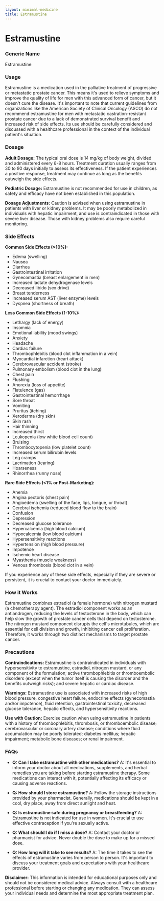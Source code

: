 ```yaml
---
layout: minimal-medicine
title: Estramustine
---
```


# Estramustine
### Generic Name
Estramustine

### Usage
Estramustine is a medication used in the palliative treatment of progressive or metastatic prostate cancer.  This means it's used to relieve symptoms and improve the quality of life for men with this advanced form of cancer, but it doesn't cure the disease.  It's important to note that current guidelines from organizations like the American Society of Clinical Oncology (ASCO) do not recommend estramustine for men with metastatic castration-resistant prostate cancer due to a lack of demonstrated survival benefit and increased risk of side effects.  Its use should be carefully considered and discussed with a healthcare professional in the context of the individual patient's situation.


### Dosage

**Adult Dosage:** The typical oral dose is 14 mg/kg of body weight, divided and administered every 6-8 hours. Treatment duration usually ranges from 30 to 90 days initially to assess its effectiveness.  If the patient experiences a positive response, treatment may continue as long as the benefits outweigh the side effects.  

**Pediatric Dosage:** Estramustine is not recommended for use in children, as safety and efficacy have not been established in this population.

**Dosage Adjustments:**  Caution is advised when using estramustine in patients with liver or kidney problems.  It may be poorly metabolized in individuals with hepatic impairment, and use is contraindicated in those with severe liver disease.  Those with kidney problems also require careful monitoring.

### Side Effects

**Common Side Effects (>10%):**

* Edema (swelling)
* Nausea
* Diarrhea
* Gastrointestinal irritation
* Gynecomastia (breast enlargement in men)
* Increased lactate dehydrogenase levels
* Decreased libido (sex drive)
* Breast tenderness
* Increased serum AST (liver enzyme) levels
* Dyspnea (shortness of breath)


**Less Common Side Effects (1-10%):**

* Lethargy (lack of energy)
* Insomnia
* Emotional lability (mood swings)
* Anxiety
* Headache
* Cardiac failure
* Thrombophlebitis (blood clot inflammation in a vein)
* Myocardial infarction (heart attack)
* Cerebrovascular accident (stroke)
* Pulmonary embolism (blood clot in the lung)
* Chest pain
* Flushing
* Anorexia (loss of appetite)
* Flatulence (gas)
* Gastrointestinal hemorrhage
* Sore throat
* Vomiting
* Pruritus (itching)
* Xeroderma (dry skin)
* Skin rash
* Hair thinning
* Increased thirst
* Leukopenia (low white blood cell count)
* Bruising
* Thrombocytopenia (low platelet count)
* Increased serum bilirubin levels
* Leg cramps
* Lacrimation (tearing)
* Hoarseness
* Rhinorrhea (runny nose)


**Rare Side Effects (<1% or Post-Marketing):**

* Anemia
* Angina pectoris (chest pain)
* Angioedema (swelling of the face, lips, tongue, or throat)
* Cerebral ischemia (reduced blood flow to the brain)
* Confusion
* Depression
* Decreased glucose tolerance
* Hypercalcemia (high blood calcium)
* Hypocalcemia (low blood calcium)
* Hypersensitivity reactions
* Hypertension (high blood pressure)
* Impotence
* Ischemic heart disease
* Myasthenia (muscle weakness)
* Venous thrombosis (blood clot in a vein)


If you experience any of these side effects, especially if they are severe or persistent, it is crucial to contact your doctor immediately.


### How it Works

Estramustine combines estradiol (a female hormone) with nitrogen mustard (a chemotherapy agent).  The estradiol component works as an antiandrogen, reducing the levels of testosterone in the body, which can help slow the growth of prostate cancer cells that depend on testosterone. The nitrogen mustard component disrupts the cell's microtubules, which are essential for cell division and growth, inhibiting cancer cell proliferation.  Therefore, it works through two distinct mechanisms to target prostate cancer.


### Precautions

**Contraindications:** Estramustine is contraindicated in individuals with hypersensitivity to estramustine, estradiol, nitrogen mustard, or any component of the formulation; active thrombophlebitis or thromboembolic disorders (except when the tumor itself is causing the disorder and the benefits outweigh risks); and severe hepatic or cardiac disease.

**Warnings:** Estramustine use is associated with increased risks of high blood pressure, congestive heart failure, endocrine effects (gynecomastia and/or impotence), fluid retention, gastrointestinal toxicity, decreased glucose tolerance, hepatic effects, and hypersensitivity reactions.

**Use with Caution:**  Exercise caution when using estramustine in patients with a history of thrombophlebitis, thrombosis, or thromboembolic disease; cerebrovascular or coronary artery disease; conditions where fluid accumulation may be poorly tolerated; diabetes mellitus; hepatic impairment; metabolic bone diseases; or renal impairment.



### FAQs

* **Q: Can I take estramustine with other medications?** A:  It's essential to inform your doctor about all medications, supplements, and herbal remedies you are taking before starting estramustine therapy.  Some medications can interact with it, potentially affecting its efficacy or causing adverse reactions.

* **Q: How should I store estramustine?** A: Follow the storage instructions provided by your pharmacist.  Generally, medications should be kept in a cool, dry place, away from direct sunlight and heat.

* **Q: Is estramustine safe during pregnancy or breastfeeding?** A: Estramustine is not indicated for use in women. It's crucial to use effective contraception if you're sexually active.

* **Q: What should I do if I miss a dose?** A:  Contact your doctor or pharmacist for advice.  Never double the dose to make up for a missed dose.

* **Q: How long will it take to see results?** A:  The time it takes to see the effects of estramustine varies from person to person.  It's important to discuss your treatment goals and expectations with your healthcare provider.


**Disclaimer:** This information is intended for educational purposes only and should not be considered medical advice. Always consult with a healthcare professional before starting or changing any medication.  They can assess your individual needs and determine the most appropriate treatment plan.
